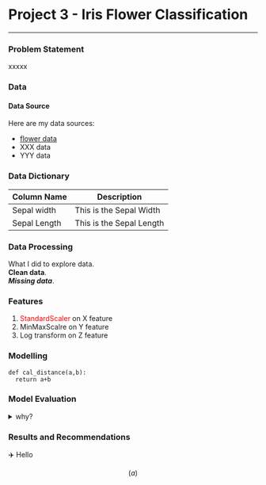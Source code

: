 # Project 3 - Iris Flower Classification

---

### Problem Statement

xxxxx

### Data

#### Data Source
Here are my data sources:  
* [flower data](https://www.bbc.co.uk)
* XXX data
* YYY data


### Data Dictionary

| Column Name | Description |
|-|-|
| Sepal width | This is the Sepal Width |
| Sepal Length | This is the Sepal Length |


### Data Processing

What I did to explore data.  
**Clean data**.<br>
***Missing data***.    

### Features
1. <span style="color:red">StandardScaler</span> on X feature
2. MinMaxScalre on Y feature
3. Log transform on Z feature

### Modelling
```
def cal_distance(a,b):
  return a+b
```

### Model Evaluation

<details>
  <summary>why?</summary>
  Details are here!
  </details>

### Results and Recommendations
✈️ Hello  

$$(a)$$

